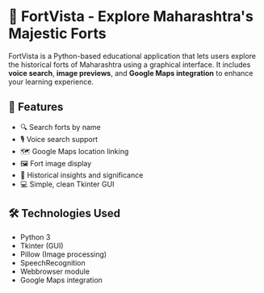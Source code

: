 # 🏰 FortVista - Explore Maharashtra's Majestic Forts

FortVista is a Python-based educational application that lets users explore the historical forts of Maharashtra using a graphical interface. It includes **voice search**, **image previews**, and **Google Maps integration** to enhance your learning experience.

## 🚀 Features
- 🔍 Search forts by name
- 🎙 Voice search support
- 🗺 Google Maps location linking
- 🖼 Fort image display
- 🧭 Historical insights and significance
- 💻 Simple, clean Tkinter GUI

## 🛠 Technologies Used
- Python 3
- Tkinter (GUI)
- Pillow (Image processing)
- SpeechRecognition
- Webbrowser module
- Google Maps integration
